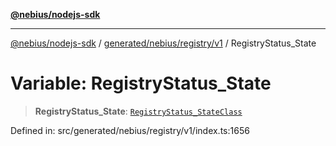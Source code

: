[**@nebius/nodejs-sdk**](../../../../../README.md)

---

[@nebius/nodejs-sdk](../../../../../README.md) / [generated/nebius/registry/v1](../README.md) / RegistryStatus_State

# Variable: RegistryStatus_State

> **RegistryStatus_State**: [`RegistryStatus_StateClass`](../type-aliases/RegistryStatus_StateClass.md)

Defined in: src/generated/nebius/registry/v1/index.ts:1656
